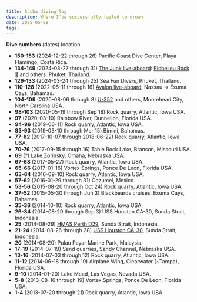 ```yaml
---
title: Scuba diving log
description: Where I've successfully failed to drown
date: 2025-05-08
tags:
---
```


**Dive numbers** (dates) location

* **150-153** (2024-12-22 through 26) Pacific Coast Dive Center, Playa Flamingo, Costa Rica.
* **134-149** (2024-03-27 through 31) [The Junk live-aboard](https://thejunk.com/):
  [Richelieu Rock](https://www.youtube.com/watch?v=NJg0zsLDKaA) 🤯 and others. Phuket, Thailand.
* **129-133** (2024-03-24 through 25) Sea Fun Divers, Phuket, Thailand.
* **110-128** (2022-06-11 through 16) [Avalon live-aboard](https://www.lostislandvoyages.com/Avalon),
  Nassau -> Exuma Cays, Bahamas.
* **104-109** (2020-08-06 through 8) [U-352](https://en.wikipedia.org/wiki/German_submarine_U-352#Dive_site)
  and others, Moorehead City, North Carolina USA.
* **98-103** (2020-05-19 through Sep 18) Rock quarry, Atlantic, Iowa USA.
* **97** (2020-03-10) Rainbow River, Dunnellon, Florida USA.
* **94-96** (2019-06-11) Rock quarry, Atlantic, Iowa USA.
* **83-93** (2019-03-10 through Mar 15) Bimini, Bahamas.
* **77-82** (2017-10-07 through 2018-06-22) Rock quarry, Atlantic, Iowa USA.
* **70-76** (2017-09-15 through 16) Table Rock Lake, Branson, Missouri USA.
* **69** (?) Lake Zorinsky, Omaha, Nebraska USA.
* **67-68** (2017-05-27) Rock quarry, Atlantic, Iowa USA.
* **65-66** (2017-01-16) Vortex Springs, Ponce De Leon, Florida USA.
* **63-64** (2016-09-10) Rock quarry, Atlantic, Iowa USA.
* **57-62** (2016-01-29 through 31) Cozumel, Mexico.
* **53-56** (2015-08-20 through Oct 24) Rock quarry, Atlantic, Iowa USA.
* **37-52** (2015-05-30 through Jun 3) Blackbeards cruises, Exuma Cays, Bahamas.
* **35-36** (2014-10-10) Rock quarry, Atlantic, Iowa USA.
* **26-34** (2014-08-29 through Sep 3) USS Houston CA-30, Sunda Strait, Indonesia.
* **25** (2014-08-29) [HMAS Perth D29](https://en.wikipedia.org/wiki/HMAS_Perth_(D29)#Battle_of_Sunda_Strait), Sunda Strait, Indonesia.
* **21-24** (2014-08-26 through 28) [USS Houston CA-30](https://usshoustondive.com/divers/jay_hannah/), Sunda Strait, Indonesia.
* **20** (2014-08-20) Pulau Payar Marine Park, Malaysia.
* **17-19** (2014-07-19) Sand quarries, Sandy Channel, Nebraska USA.
* **13-16** (2014-07-03 through 12) Rock quarry, Atlantic, Iowa USA.
* **11-12** (2014-06-18 through 19) Airplane Wing, Clearwater (~Tampa), Florida USA.
* **9-10** (2014-01-20) Lake Mead, Las Vegas, Nevada USA.
* **5-8** (2013-08-16 through 19) Vortex Springs, Ponce De Leon, Florida USA.
* **1-4** (2013-07-20 through 21) Rock quarry, Atlantic, Iowa USA.
